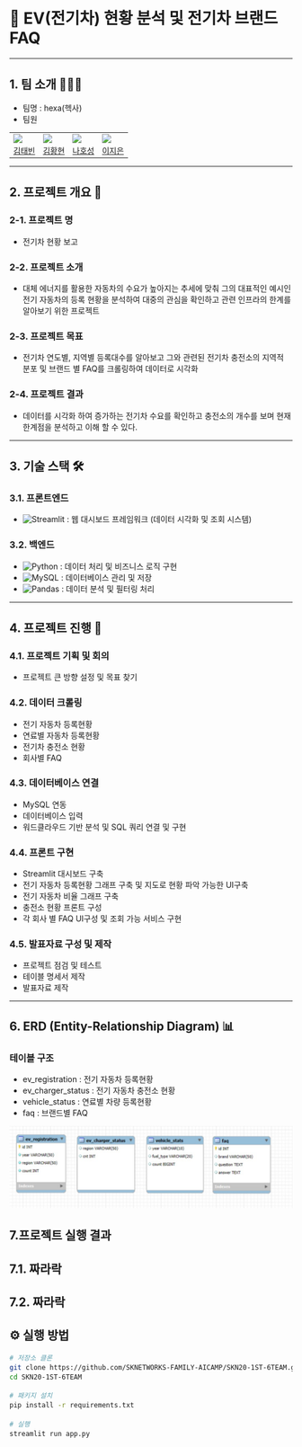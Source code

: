 # 🚗 EV(전기차) 현황 분석 및 전기차 브랜드 FAQ

---

## 1. 팀 소개 🧑‍🤝‍🧑

   - 팀명 : hexa(헥사)
   - 팀원

| | | | |
|---|---|---|---|
| <img src="https://avatars.githubusercontent.com/u/181325754?v=4" width="120"> <br> [김태빈](https://github.com/binibini90) | <img src="https://avatars.githubusercontent.com/u/178726488?v=4" width="120"> <br> [김황현](https://github.com/python11021) | <img src="https://avatars.githubusercontent.com/u/174814422?v=4" width="120"> <br> [나호성](https://github.com/BBuSang) | <img src="https://avatars.githubusercontent.com/u/174813325?v=4" width="120"> <br> [이지은](https://github.com/jieun9508-cyber) |


---

## 2. 프로젝트 개요 📖

### 2-1. 프로젝트 명
        
- 전기차 현황 보고
        
### 2-2. 프로젝트 소개
         
- 대체 에너지를 활용한 자동차의 수요가 높아지는 추세에 맞춰 그의 대표적인 예시인 전기 자동차의 등록 현황을 분석하여 대중의 관심을 확인하고 관련 인프라의 한계를 알아보기 위한 프로젝트
        
### 2-3. 프로젝트 목표
         
- 전기차 연도별, 지역별 등록대수를 알아보고 그와 관련된 전기차 충전소의 지역적 분포 및 브랜드 별 FAQ를 크롤링하여 데이터로 시각화
        
### 2-4. 프로젝트 결과
         
- 데이터를 시각화 하여 증가하는 전기차 수요를 확인하고 충전소의 개수를 보며 현재 한계점을 분석하고 이해 할 수 있다.

---

## 3. 기술 스택  🛠

### 3.1. 프론트엔드  
- ![Streamlit](https://img.shields.io/badge/-streamlit-red?logo=streamlit&logoColor=white) : 웹 대시보드 프레임워크 (데이터 시각화 및 조회 시스템)  

### 3.2. 백엔드  
- ![Python](https://img.shields.io/badge/-python-blue?logo=python&logoColor=white) : 데이터 처리 및 비즈니스 로직 구현  
- ![MySQL](https://img.shields.io/badge/-mysql-blue?logo=mysql&logoColor=white) : 데이터베이스 관리 및 저장  
- ![Pandas](https://img.shields.io/badge/-pandas-purple?logo=pandas&logoColor=white) : 데이터 분석 및 필터링 처리  

---

## 4. 프로젝트 진행  🚀

### 4.1. 프로젝트 기획 및 회의
- 프로젝트 큰 방향 설정 및 목표 찾기 

### 4.2. 데이터 크롤링  
- 전기 자동차 등록현황
- 연료별 자동차 등록현황
- 전기차 충전소 현황
- 회사별 FAQ  

### 4.3. 데이터베이스 연결  
- MySQL 연동
- 데이터베이스 입력
- 워드클라우드 기반 분석 및 SQL 쿼리 연결 및 구현

### 4.4. 프론트 구현
- Streamlit 대시보드 구축
- 전기 자동차 등록현황 그래프 구축 및 지도로 현황 파악 가능한 UI구축
- 전기 자동차 비율 그래프 구축
- 충전소 현황 프론트 구성
- 각 회사 별 FAQ UI구성 및 조회 가능 서비스 구현

### 4.5. 발표자료 구성 및 제작
- 프로젝트 점검 및 테스트
- 테이블 명세서 제작
- 발표자료 제작

---

## 6. ERD (Entity-Relationship Diagram) 📊

### 테이블 구조
- ev_registration : 전기 자동차 등록현황
- ev_charger_status : 전기 자동차 충전소 현황
- vehicle_status : 연료별 차량 등록현황
- faq : 브랜드별 FAQ

![설명](HEXA_ERD.jpg)

## 7.프로젝트 실행 결과
## 7.1. 짜라락
## 7.2. 짜라락


## ⚙️ 실행 방법
```bash
# 저장소 클론
git clone https://github.com/SKNETWORKS-FAMILY-AICAMP/SKN20-1ST-6TEAM.git
cd SKN20-1ST-6TEAM

# 패키지 설치
pip install -r requirements.txt

# 실행
streamlit run app.py
